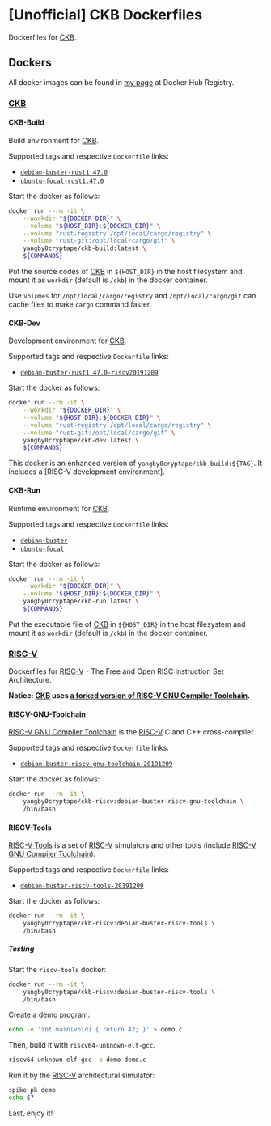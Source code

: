 # [Unofficial] CKB Dockerfiles

Dockerfiles for [CKB].

## Dockers

All docker images can be found in [my page][my-docker-hub-url] at Docker Hub
Registry.

### [CKB]

#### CKB-Build

Build environment for [CKB].

Supported tags and respective `Dockerfile` links:
  - [`debian-buster-rust1.47.0`]
  - [`ubuntu-focal-rust1.47.0`]

Start the docker as follows:

```bash
docker run --rm -it \
    --workdir "${DOCKER_DIR}" \
    --volume "${HOST_DIR}:${DOCKER_DIR}" \
    --volume "rust-registry:/opt/local/cargo/registry" \
    --volume "rust-git:/opt/local/cargo/git" \
    yangby0cryptape/ckb-build:latest \
    ${COMMANDS}
```

Put the source codes of [CKB] in `${HOST_DIR}` in the host filesystem and mount
it as `workdir` (default is `/ckb`) in the docker container.

Use `volumes` for `/opt/local/cargo/registry` and `/opt/local/cargo/git` can
cache files to make `cargo` command faster.

#### CKB-Dev

Development environment for [CKB].

Supported tags and respective `Dockerfile` links:
  - [`debian-buster-rust1.47.0-riscv20191209`]

Start the docker as follows:

```bash
docker run --rm -it \
    --workdir "${DOCKER_DIR}" \
    --volume "${HOST_DIR}:${DOCKER_DIR}" \
    --volume "rust-registry:/opt/local/cargo/registry" \
    --volume "rust-git:/opt/local/cargo/git" \
    yangby0cryptape/ckb-dev:latest \
    ${COMMANDS}
```

This docker is an enhanced version of `yangby0cryptape/ckb-build:${TAG}`.
It includes a [RISC-V development environment].

#### CKB-Run

Runtime environment for [CKB].

Supported tags and respective `Dockerfile` links:
  - [`debian-buster`]
  - [`ubuntu-focal`]

Start the docker as follows:

```bash
docker run --rm -it \
    --workdir "${DOCKER_DIR}" \
    --volume "${HOST_DIR}:${DOCKER_DIR}" \
    yangby0cryptape/ckb-run:latest \
    ${COMMANDS}
```

Put the executable file of [CKB] in `${HOST_DIR}` in the host filesystem and
mount it as `workdir` (default is `/ckb`) in the docker container.

### [RISC-V]

Dockerfiles for [RISC-V] - The Free and Open RISC Instruction Set Architecture.

**Notice: [CKB] uses [a forked version of RISC-V GNU Compiler Toolchain](https://github.com/nervosnetwork/ckb-riscv-gnu-toolchain).**

#### RISCV-GNU-Toolchain

[RISC-V GNU Compiler Toolchain] is the [RISC-V] C and C++ cross-compiler.

Supported tags and respective `Dockerfile` links:
  - [`debian-buster-riscv-gnu-toolchain-20191209`]

Start the docker as follows:

```bash
docker run --rm -it \
    yangby0cryptape/ckb-riscv:debian-buster-riscv-gnu-toolchain \
    /bin/bash
```

#### RISCV-Tools

[RISC-V Tools] is a set of [RISC-V] simulators and other tools
(include [RISC-V GNU Compiler Toolchain]).

Supported tags and respective `Dockerfile` links:
  - [`debian-buster-riscv-tools-20191209`]

Start the docker as follows:

```bash
docker run --rm -it \
    yangby0cryptape/ckb-riscv:debian-buster-riscv-tools \
    /bin/bash
```

##### Testing

Start the `riscv-tools` docker:

```bash
docker run --rm -it \
    yangby0cryptape/ckb-riscv:debian-buster-riscv-tools \
    /bin/bash
```

Create a demo program:

```bash
echo -e 'int main(void) { return 42; }' > demo.c
```

Then, build it with `riscv64-unknown-elf-gcc`.

```bash
riscv64-unknown-elf-gcc -o demo demo.c
```

Run it by the [RISC-V] architectural simulator:

```bash
spike pk demo
echo $?
```
Last, enjoy it!

[CKB]: https://github.com/nervosnetwork/ckb
[RISC-V]: https://riscv.org/
[RISC-V GNU Compiler Toolchain]: https://github.com/riscv/riscv-gnu-toolchain
[RISC-V Tools]: https://github.com/riscv/riscv-tools
[my-docker-hub-url]: https://hub.docker.com/u/yangby0cryptape/
[`debian-buster-rust1.47.0-riscv20191209`]: debian/buster/dev
[`debian-buster-rust1.47.0`]: debian/buster/build
[`debian-buster`]: debian/buster/run
[`debian-buster-riscv-gnu-toolchain-20191209`]: debian/buster/riscv-gnu-toolchain
[`debian-buster-riscv-tools-20191209`]: debian/buster/riscv-tools
[`ubuntu-focal-rust1.47.0`]: ubuntu/focal/build
[`ubuntu-focal`]: ubuntu/focal/run
